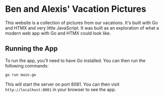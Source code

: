 # Ben and Alexis' Vacation Pictures

This website is a collection of pictures from our vacations. It's built with Go and HTMX and very
little JavaScript. It was built as an exploration of what a modern web app with Go and HTMX could
look like.

## Running the App

To run the app, you'll need to have Go installed. You can then run the following commands:

```sh
go run main.go
```

This will start the server on port 8081. You can then visit `http://localhost:8081` in your browser
to see the app.
